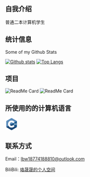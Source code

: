 ## 自我介绍

普通二本计算机学生

## 统计信息

Some of my Github Stats

[![Github stats](https://github-readme-stats.vercel.app/api?username=Lenc1&show_icons=true&include_all_commits=true)](https://github.com/Lenc1/github-readme-stats)
[![Top Langs](https://github-readme-stats.vercel.app/api/top-langs/?username=Lenc1&layout=compact)](https://github.com/Lenc1/github-readme-stats)

## 项目

![ReadMe Card](https://github-readme-stats.vercel.app/api/pin/?username=Lenc1&repo=Memo)
![ReadMe Card](https://github-readme-stats.vercel.app/api/pin/?username=Lenc1&repo=Sound_Channel_Detect)

## 所使用的的计算机语言

 <code><img height="40" src="https://raw.githubusercontent.com/github/explore/80688e429a7d4ef2fca1e82350fe8e3517d3494d/topics/cpp/cpp.png" alt="cpp"></code>

## 联系方式

Email：lbw18774188810@outlook.com

BiliBili: [珞晟晟的个人空间](https://space.bilibili.com/312714981?spm_id_from=333.788.0.0)
